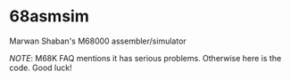 # 68asmsim
Marwan Shaban's M68000 assembler/simulator

*NOTE*: M68K FAQ mentions it has serious problems. Otherwise here is the code. Good luck!

